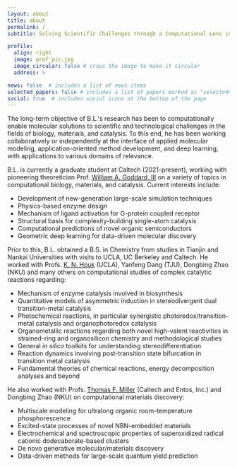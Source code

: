 ```yaml
---
layout: about
title: about
permalink: /
subtitle: Solving Scientific Challenges through a Computational Lens into the Molecular World

profile:
  align: right
  image: prof_pic.jpg
  image_circular: false # crops the image to make it circular
  address: >

news: false  # includes a list of news items
selected_papers: false # includes a list of papers marked as "selected={true}"
social: true  # includes social icons at the bottom of the page
---
```


The long-term objective of B.L.'s research has been to computationally enable molecular solutions to scientific and technological challenges in the fields of biology, materials, and catalysis. To this end, he has been working collaboratively or independently at the interface of applied molecular modeling, application-oriented method development, and deep learning, with applications to various domains of relevance.

B.L. is currently a graduate student at Caltech (2021-present), working with pioneering theoretician Prof. [William A. Goddard, III](https://www.cce.caltech.edu/people/william-a-goddard) on a variety of topics in computational biology, materials, and catalysis. Current interests include:

* Development of new-generation large-scale simulation techniques
* Physics-based enzyme design
* Mechanism of ligand activation for G-protein coupled receptor
* Structural basis for complexity-building single-atom catalysis
* Computational predictions of novel organic semiconductors
* Geometric deep learning for data-driven molecular discovery

Prior to this, B.L. obtained a B.S. in Chemistry from studies in Tianjin and Nankai Universities with visits to UCLA, UC Berkeley and Caltech. He worked with Profs. [K. N. Houk](https://www.chem.ucla.edu/houk/) (UCLA), Yanfeng Dang (TJU), Dongbing Zhao (NKU) and many others on computational studies of complex catalytic reactions regarding:

* Mechanism of enzyme catalysis involved in biosynthesis
* Quantitative models of asymmetric induction in stereodivergent dual transition-metal catalysis
* Photochemical reactions, in particular synergistic photoredox/transition-metal catalysis and organophotoredox catalysis
* Organometallic reactions regarding both novel high-valent reactivities in strained-ring and organosilicon chemistry and methodological studies
* General *in silico* toolkits for understanding stereodifferentiation
* Reaction dynamics involving post-transition state bifurcation in transition metal catalysis
* Fundamental theories of chemical reactions, energy decomposition analyses and beyond

He also worked with Profs. [Thomas F. Miller](https://millergroup.caltech.edu/Miller_Group/Home.html) (Caltech and Entos, Inc.) and Dongbing Zhao (NKU) on computational materials discovery:

* Multiscale modeling for ultralong organic room-temperature phosphorescence
* Excited-state processes of novel NBN-embedded materials
* Electrochemical and spectroscopic properties of superoxidized radical cationic dodecaborate-based clusters
* De novo generative molecular/materials discovery
* Data-driven methods for large-scale quantum yield prediction

